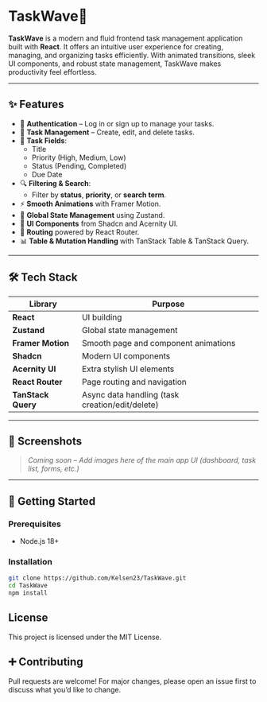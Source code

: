 # TaskWave🌊

**TaskWave** is a modern and fluid frontend task management application built with **React**. It offers an intuitive user experience for creating, managing, and organizing tasks efficiently. With animated transitions, sleek UI components, and robust state management, TaskWave makes productivity feel effortless.

---

## ✨ Features

- 🔐 **Authentication** – Log in or sign up to manage your tasks.
- 📝 **Task Management** – Create, edit, and delete tasks.
- 🎯 **Task Fields**:
  - Title
  - Priority (High, Medium, Low)
  - Status (Pending, Completed)
  - Due Date
- 🔍 **Filtering & Search**:
  - Filter by **status**, **priority**, or **search term**.
- ⚡ **Smooth Animations** with Framer Motion.
- 🧠 **Global State Management** using Zustand.
- 🎨 **UI Components** from Shadcn and Acernity UI.
- 🧭 **Routing** powered by React Router.
- 📊 **Table & Mutation Handling** with TanStack Table & TanStack Query.

---

## 🛠️ Tech Stack

| Library | Purpose |
|--------|---------|
| **React** | UI building |
| **Zustand** | Global state management |
| **Framer Motion** | Smooth page and component animations |
| **Shadcn** | Modern UI components |
| **Acernity UI** | Extra stylish UI elements |
| **React Router** | Page routing and navigation |
| **TanStack Query** | Async data handling (task creation/edit/delete) |

---

## 📸 Screenshots

> *Coming soon – Add images here of the main app UI (dashboard, task list, forms, etc.)*

---

## 🚀 Getting Started

### Prerequisites

- Node.js 18+

### Installation

```bash
git clone https://github.com/Kelsen23/TaskWave.git
cd TaskWave
npm install
```

## License

This project is licensed under the MIT License.

## ➕ Contributing

Pull requests are welcome! For major changes, please open an issue first to discuss what you’d like to change.
